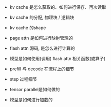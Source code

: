 - kv cache 是怎么获取的、如何进行保存、再次读取 
- kv cache 的分配, 物理块 / 逻辑块
- kv cache 的shape
- page attn 是如何进行映射管理的

- flash attn 源码, 是怎么进行计算的
- 模型是如何使用(调用) flash attn 相关函数(或算子)
- prefill 与 decode 在流程上的细节
- step 过程细节
- tensor parallel是如何做的

- 模型是如何进行加载的